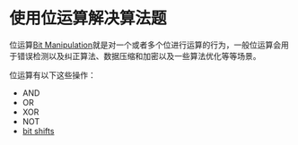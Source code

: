 # 使用位运算解决算法题

位运算[Bit Manipulation](https://en.wikipedia.org/wiki/Bit_manipulation)就是对一个或者多个位进行运算的行为，一般位运算会用于错误检测以及纠正算法、数据压缩和加密以及一些算法优化等等场景。

位运算有以下这些操作：

* AND
* OR
* XOR
* NOT
* [bit shifts](https://en.wikipedia.org/wiki/Bitwise_operation#Bit_shifts)

